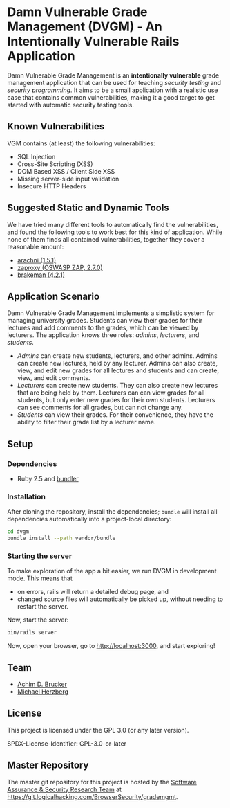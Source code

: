 # Damn Vulnerable Grade Management (DVGM) - An Intentionally Vulnerable Rails Application

Damn Vulnerable Grade Management is an **intentionally vulnerable** grade
management application that can be used for teaching *security testing* and
*security programming*. It aims to be a small application with a realistic use
case that contains common vulnerabilities, making it a good target to get
started with automatic security testing tools.

## Known Vulnerabilities

VGM contains (at least) the following vulnerabilities:

* SQL Injection
* Cross-Site Scripting (XSS)
* DOM Based XSS / Client Side XSS
* Missing server-side input validation
* Insecure HTTP Headers

## Suggested Static and Dynamic Tools

We have tried many different tools to automatically find the vulnerabilities,
and found the following tools to work best for this kind of application. While
none of them finds all contained vulnerabilities, together they cover a
reasonable amount:

* [arachni (1.5.1)](https://github.com/Arachni/arachni)
* [zaproxy (OSWASP ZAP, 2.7.0)](https://github.com/zaproxy/zaproxy)
* [brakeman (4.2.1)](https://github.com/presidentbeef/brakeman)

## Application Scenario

Damn Vulnerable Grade Management implements a simplistic system for managing
university grades.  Students can view their grades for their lectures and add
comments to the grades, which can be viewed by lecturers. The application knows
three roles: *admins*, *lecturers*, and *students*.

* *Admins* can create new students, lecturers, and other admins. Admins can
  create new lectures, held by any lecturer. Admins can also create, view, and
  edit new grades for all lectures and students and can create, view, and edit
  comments.
* *Lecturers* can create new students. They can also create new lectures that
  are being held by them. Lecturers can can view grades for all students, but
  only enter new grades for their own students. Lecturers can see comments for
  all grades, but can not change any.
* *Students* can view their grades. For their convenience, they have the ability
  to filter their grade list by a lecturer name.

## Setup

### Dependencies

* Ruby 2.5 and [bundler](https://github.com/bundler/bundler)

### Installation

After cloning the repository, install the dependencies; `bundle` will install
all dependencies automatically into a project-local directory:

```bash
cd dvgm
bundle install --path vendor/bundle
```

### Starting the server

To make exploration of the app a bit easier, we run DVGM in development mode.
This means that 

* on errors, rails will return a detailed debug page, and
* changed source files will automatically be picked up, without needing to
  restart the server.

Now, start the server:

```bash
bin/rails server
```

Now, open your browser, go to <http://localhost:3000>, and start exploring!

## Team

* [Achim D. Brucker](https://www.brucker.ch/)
* [Michael Herzberg](https://www.mherzberg.de/)

## License

This project is licensed under the GPL 3.0 (or any later version).

SPDX-License-Identifier: GPL-3.0-or-later

## Master Repository

The master git repository for this project is hosted by the [Software
Assurance & Security Research Team](https://logicalhacking.com) at
<https://git.logicalhacking.com/BrowserSecurity/grademgmt>.
